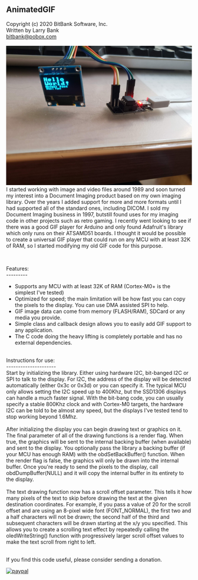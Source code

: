 AnimatedGIF<br>
-----------------------------------
Copyright (c) 2020 BitBank Software, Inc.<br>
Written by Larry Bank<br>
bitbank@pobox.com<br>
<br>
![AnimatedGIF](/demo.jpg?raw=true "AnimatedGIF")
<br>
I started working with image and video files around 1989 and soon turned my interest into a Document Imaging product based on my own imaging library. Over the years I added support for more and more formats until I had supported all of the standard ones, including DICOM. I sold my Document Imaging business in 1997, butstill found uses for my imaging code in other projects such as retro gaming. I recently went looking to see if there was a good GIF player for Arduino and only found Adafruit's library which only runs on their ATSAMD51 boards. I thought it would be possible to create a universal GIF player that could run on any MCU with at least 32K of RAM, so I started modifying my old GIF code for this purpose.

<br>

Features:<br>
---------<br>
- Supports any MCU with at least 32K of RAM (Cortex-M0+ is the simplest I've tested)
- Optimized for speed; the main limitation will be how fast you can copy the pixels to the display. You can use DMA assisted SPI to help.
- GIF image data can come from memory (FLASH/RAM), SDCard or any media you provide.
- Simple class and callback design allows you to easily add GIF support to any application.
- The C code doing the heavy lifting is completely portable and has no external dependencies.
<br>
Instructions for use:<br>
---------------------<br>
Start by initializing the library. Either using hardware I2C, bit-banged I2C or SPI to talk to the display. For I2C, the
address of the display will be detected automatically (either 0x3c or 0x3d) or you can specify it. The typical MCU only allows setting the I2C speed up to 400Khz, but the SSD1306 displays can handle a much faster signal. With the bit-bang code, you can usually specify a stable 800Khz clock and with Cortex-M0 targets, the hardware I2C can be told to be almost any speed, but the displays I've tested tend to stop working beyond 1.6Mhz.<br>
<br>
After initializing the display you can begin drawing text or graphics on it. The final parameter of all of the drawing functions is a render flag. When true, the graphics will be sent to the internal backing buffer (when available) and sent to the display. You optionally pass the library a backing buffer (if your MCU has enough RAM) with the obdSetBackBuffer() function. When the render flag is false, the graphics will only be drawn into the internal buffer. Once you're ready to send the pixels to the display, call obdDumpBuffer(NULL) and it will copy the internal buffer in its entirety to the display.<br>
<br>
The text drawing function now has a scroll offset parameter. This tells it how many pixels of the text to skip before drawing the text at the given destination coordinates. For example, if you pass a value of 20 for the scroll offset and are using an 8-pixel wide font (FONT_NORMAL), the first two and a half characters will not be drawn; the second half of the third and subsequent characters will be drawn starting at the x/y you specified. This allows you to create a scrolling text effect by repeatedly calling the oledWriteString() function with progressively larger scroll offset values to make the text scroll from right to left.<br> 
<br>

If you find this code useful, please consider sending a donation.

[![paypal](https://www.paypalobjects.com/en_US/i/btn/btn_donateCC_LG.gif)](https://www.paypal.com/cgi-bin/webscr?cmd=_s-xclick&hosted_button_id=SR4F44J2UR8S4)

